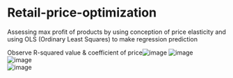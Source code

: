 # Retail-price-optimization
Assessing max profit of products by using conception of price elasticity and using OLS (Ordinary Least Squares) to make regression prediction

  Observe R-squared value & coefficient of price![image](https://user-images.githubusercontent.com/103509243/188218228-917ad811-628b-4ff3-923c-11e57ff7ea72.png)
  ![image](https://user-images.githubusercontent.com/103509243/188215177-6146bde9-a016-43bc-88c9-d26a1f4120f0.png)  
  ![image](https://user-images.githubusercontent.com/103509243/188215340-276d1ab6-4a32-4a2b-b368-fbfb4524668f.png)  
  ![image](https://user-images.githubusercontent.com/103509243/188218145-f6e4e8ff-6a35-45dc-941a-058f42bf239f.png)




